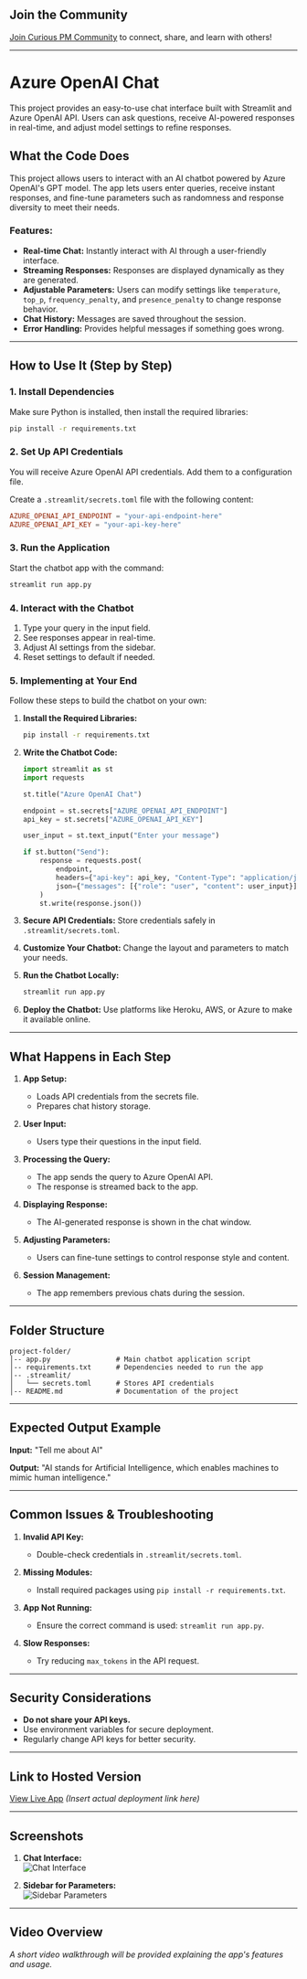 ## Join the Community
[Join Curious PM Community](https://nas.io/curious-pm) to connect, share, and learn with others!

---
# Azure OpenAI Chat

This project provides an easy-to-use chat interface built with Streamlit and Azure OpenAI API. Users can ask questions, receive AI-powered responses in real-time, and adjust model settings to refine responses.

## What the Code Does
This project allows users to interact with an AI chatbot powered by Azure OpenAI's GPT model. The app lets users enter queries, receive instant responses, and fine-tune parameters such as randomness and response diversity to meet their needs.

### Features:
- **Real-time Chat:** Instantly interact with AI through a user-friendly interface.
- **Streaming Responses:** Responses are displayed dynamically as they are generated.
- **Adjustable Parameters:** Users can modify settings like `temperature`, `top_p`, `frequency_penalty`, and `presence_penalty` to change response behavior.
- **Chat History:** Messages are saved throughout the session.
- **Error Handling:** Provides helpful messages if something goes wrong.

---

## How to Use It (Step by Step)

### 1. Install Dependencies
Make sure Python is installed, then install the required libraries:

```bash
pip install -r requirements.txt
```

### 2. Set Up API Credentials
You will receive Azure OpenAI API credentials. Add them to a configuration file.

Create a `.streamlit/secrets.toml` file with the following content:

```toml
AZURE_OPENAI_API_ENDPOINT = "your-api-endpoint-here"
AZURE_OPENAI_API_KEY = "your-api-key-here"
```

### 3. Run the Application
Start the chatbot app with the command:

```bash
streamlit run app.py
```

### 4. Interact with the Chatbot
1. Type your query in the input field.
2. See responses appear in real-time.
3. Adjust AI settings from the sidebar.
4. Reset settings to default if needed.

### 5. Implementing at Your End
Follow these steps to build the chatbot on your own:

1. **Install the Required Libraries:**
   ```bash
   pip install -r requirements.txt
   ```

2. **Write the Chatbot Code:**
   ```python
   import streamlit as st
   import requests

   st.title("Azure OpenAI Chat")

   endpoint = st.secrets["AZURE_OPENAI_API_ENDPOINT"]
   api_key = st.secrets["AZURE_OPENAI_API_KEY"]

   user_input = st.text_input("Enter your message")

   if st.button("Send"):
       response = requests.post(
           endpoint,
           headers={"api-key": api_key, "Content-Type": "application/json"},
           json={"messages": [{"role": "user", "content": user_input}], "max_tokens": 1000}
       )
       st.write(response.json())
   ```

3. **Secure API Credentials:**
   Store credentials safely in `.streamlit/secrets.toml`.

4. **Customize Your Chatbot:**
   Change the layout and parameters to match your needs.

5. **Run the Chatbot Locally:**
   ```bash
   streamlit run app.py
   ```

6. **Deploy the Chatbot:**
   Use platforms like Heroku, AWS, or Azure to make it available online.

---

## What Happens in Each Step

1. **App Setup:**
   - Loads API credentials from the secrets file.
   - Prepares chat history storage.

2. **User Input:**
   - Users type their questions in the input field.

3. **Processing the Query:**
   - The app sends the query to Azure OpenAI API.
   - The response is streamed back to the app.

4. **Displaying Response:**
   - The AI-generated response is shown in the chat window.

5. **Adjusting Parameters:**
   - Users can fine-tune settings to control response style and content.

6. **Session Management:**
   - The app remembers previous chats during the session.

---

## Folder Structure

```
project-folder/
│-- app.py                # Main chatbot application script
│-- requirements.txt      # Dependencies needed to run the app
│-- .streamlit/            
│   └── secrets.toml      # Stores API credentials
│-- README.md             # Documentation of the project
```

---

## Expected Output Example

**Input:** "Tell me about AI"

**Output:** "AI stands for Artificial Intelligence, which enables machines to mimic human intelligence."

---

## Common Issues & Troubleshooting

1. **Invalid API Key:**
   - Double-check credentials in `.streamlit/secrets.toml`.

2. **Missing Modules:**
   - Install required packages using `pip install -r requirements.txt`.

3. **App Not Running:**
   - Ensure the correct command is used: `streamlit run app.py`.

4. **Slow Responses:**
   - Try reducing `max_tokens` in the API request.

---

## Security Considerations

- **Do not share your API keys.**
- Use environment variables for secure deployment.
- Regularly change API keys for better security.

---

## Link to Hosted Version
[View Live App](#) *(Insert actual deployment link here)*

---

## Screenshots

1. **Chat Interface:**  
   <img src="https://private-user-images.githubusercontent.com/190357403/406335391-c845b8b1-79b7-41b7-ad77-54d5d3a616b3.png?jwt=eyJhbGciOiJIUzI1NiIsInR5cCI6IkpXVCJ9.eyJpc3MiOiJnaXRodWIuY29tIiwiYXVkIjoicmF3LmdpdGh1YnVzZXJjb250ZW50LmNvbSIsImtleSI6ImtleTUiLCJleHAiOjE3Mzc3MDI5NDQsIm5iZiI6MTczNzcwMjY0NCwicGF0aCI6Ii8xOTAzNTc0MDMvNDA2MzM1MzkxLWM4NDViOGIxLTc5YjctNDFiNy1hZDc3LTU0ZDVkM2E2MTZiMy5wbmc_WC1BbXotQWxnb3JpdGhtPUFXUzQtSE1BQy1TSEEyNTYmWC1BbXotQ3JlZGVudGlhbD1BS0lBVkNPRFlMU0E1M1BRSzRaQSUyRjIwMjUwMTI0JTJGdXMtZWFzdC0xJTJGczMlMkZhd3M0X3JlcXVlc3QmWC1BbXotRGF0ZT0yMDI1MDEyNFQwNzEwNDRaJlgtQW16LUV4cGlyZXM9MzAwJlgtQW16LVNpZ25hdHVyZT04NmNmMDExOTFlZDkzZWI3MGEzN2YwMGI5YWQ4YWUyMGQ0ZGViNzE2NGU3OWY4ZmE2NjhhN2VjNmU1ZDY4YzNiJlgtQW16LVNpZ25lZEhlYWRlcnM9aG9zdCJ9.fTnL4zw_2M9k5hOQIpr711TIL6r5dkX01s5zFWjQHYA" style="max-width: 500px; height: auto;" alt="Chat Interface">

2. **Sidebar for Parameters:**  
   <img src="https://private-user-images.githubusercontent.com/190357403/406335392-eee51350-192b-431a-9c34-9e55be963e00.png?jwt=eyJhbGciOiJIUzI1NiIsInR5cCI6IkpXVCJ9.eyJpc3MiOiJnaXRodWIuY29tIiwiYXVkIjoicmF3LmdpdGh1YnVzZXJjb250ZW50LmNvbSIsImtleSI6ImtleTUiLCJleHAiOjE3Mzc3MDMxNjIsIm5iZiI6MTczNzcwMjg2MiwicGF0aCI6Ii8xOTAzNTc0MDMvNDA2MzM1MzkyLWVlZTUxMzUwLTE5MmItNDMxYS05YzM0LTllNTViZTk2M2UwMC5wbmc_WC1BbXotQWxnb3JpdGhtPUFXUzQtSE1BQy1TSEEyNTYmWC1BbXotQ3JlZGVudGlhbD1BS0lBVkNPRFlMU0E1M1BRSzRaQSUyRjIwMjUwMTI0JTJGdXMtZWFzdC0xJTJGczMlMkZhd3M0X3JlcXVlc3QmWC1BbXotRGF0ZT0yMDI1MDEyNFQwNzE0MjJaJlgtQW16LUV4cGlyZXM9MzAwJlgtQW16LVNpZ25hdHVyZT0yMDdiODYzMzNhNzRiNGU5MmNjNjFlYzRmMThiNTU3ZjhkMWY4YTY4NTE4YTc0ZmE4YTZlM2Y4ZjEzNzgxZjk1JlgtQW16LVNpZ25lZEhlYWRlcnM9aG9zdCJ9.Bef62FpaEBOv3tDfw9D_aCfCdGR0It9z6IFmh2AywdI" style="max-width: 500px; height: auto;" alt="Sidebar Parameters">


---

## Video Overview
*A short video walkthrough will be provided explaining the app's features and usage.*

